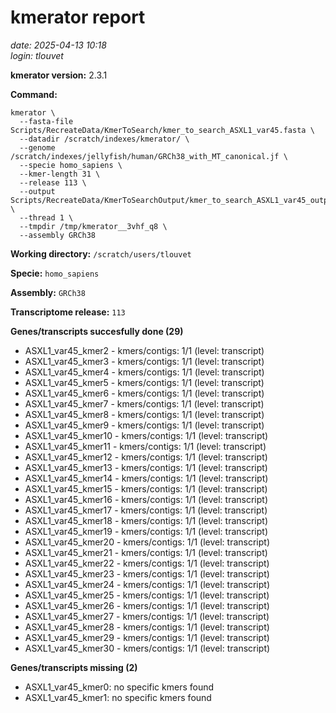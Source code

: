 # kmerator report
*date: 2025-04-13 10:18*  
*login: tlouvet*

**kmerator version:** 2.3.1

**Command:**

```
kmerator \
  --fasta-file Scripts/RecreateData/KmerToSearch/kmer_to_search_ASXL1_var45.fasta \
  --datadir /scratch/indexes/kmerator/ \
  --genome /scratch/indexes/jellyfish/human/GRCh38_with_MT_canonical.jf \
  --specie homo_sapiens \
  --kmer-length 31 \
  --release 113 \
  --output Scripts/RecreateData/KmerToSearchOutput/kmer_to_search_ASXL1_var45_output \
  --thread 1 \
  --tmpdir /tmp/kmerator__3vhf_q8 \
  --assembly GRCh38
```

**Working directory:** `/scratch/users/tlouvet`

**Specie:** `homo_sapiens`

**Assembly:** `GRCh38`

**Transcriptome release:** `113`

**Genes/transcripts succesfully done (29)**

- ASXL1_var45_kmer2 - kmers/contigs: 1/1 (level: transcript)
- ASXL1_var45_kmer3 - kmers/contigs: 1/1 (level: transcript)
- ASXL1_var45_kmer4 - kmers/contigs: 1/1 (level: transcript)
- ASXL1_var45_kmer5 - kmers/contigs: 1/1 (level: transcript)
- ASXL1_var45_kmer6 - kmers/contigs: 1/1 (level: transcript)
- ASXL1_var45_kmer7 - kmers/contigs: 1/1 (level: transcript)
- ASXL1_var45_kmer8 - kmers/contigs: 1/1 (level: transcript)
- ASXL1_var45_kmer9 - kmers/contigs: 1/1 (level: transcript)
- ASXL1_var45_kmer10 - kmers/contigs: 1/1 (level: transcript)
- ASXL1_var45_kmer11 - kmers/contigs: 1/1 (level: transcript)
- ASXL1_var45_kmer12 - kmers/contigs: 1/1 (level: transcript)
- ASXL1_var45_kmer13 - kmers/contigs: 1/1 (level: transcript)
- ASXL1_var45_kmer14 - kmers/contigs: 1/1 (level: transcript)
- ASXL1_var45_kmer15 - kmers/contigs: 1/1 (level: transcript)
- ASXL1_var45_kmer16 - kmers/contigs: 1/1 (level: transcript)
- ASXL1_var45_kmer17 - kmers/contigs: 1/1 (level: transcript)
- ASXL1_var45_kmer18 - kmers/contigs: 1/1 (level: transcript)
- ASXL1_var45_kmer19 - kmers/contigs: 1/1 (level: transcript)
- ASXL1_var45_kmer20 - kmers/contigs: 1/1 (level: transcript)
- ASXL1_var45_kmer21 - kmers/contigs: 1/1 (level: transcript)
- ASXL1_var45_kmer22 - kmers/contigs: 1/1 (level: transcript)
- ASXL1_var45_kmer23 - kmers/contigs: 1/1 (level: transcript)
- ASXL1_var45_kmer24 - kmers/contigs: 1/1 (level: transcript)
- ASXL1_var45_kmer25 - kmers/contigs: 1/1 (level: transcript)
- ASXL1_var45_kmer26 - kmers/contigs: 1/1 (level: transcript)
- ASXL1_var45_kmer27 - kmers/contigs: 1/1 (level: transcript)
- ASXL1_var45_kmer28 - kmers/contigs: 1/1 (level: transcript)
- ASXL1_var45_kmer29 - kmers/contigs: 1/1 (level: transcript)
- ASXL1_var45_kmer30 - kmers/contigs: 1/1 (level: transcript)


**Genes/transcripts missing (2)**

- ASXL1_var45_kmer0: no specific kmers found
- ASXL1_var45_kmer1: no specific kmers found
